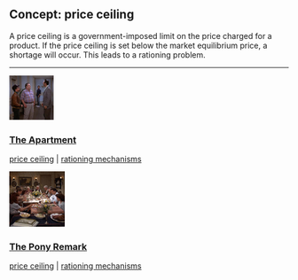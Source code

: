 ## Concept: price ceiling

A price ceiling is a government-imposed limit on the price charged for a product. If the price ceiling is set below the market equilibrium price, a shortage will occur. This leads to a rationing problem.

<hr>
<div class="clip-listing">
<img src="media/icons/apartment_clip1.jpg" alt="The Apartment icon">

### [The Apartment](../../clip/12/)

[price ceiling](/concept/price-ceiling/) | [rationing mechanisms](/concept/rationing-mechanisms/)
</div>

<div class="clip-listing">
<img src="media/icons/pony_remark.jpg" alt="The Pony Remark icon">

### [The Pony Remark](../../clip/6/)

[price ceiling](/concept/price-ceiling/) | [rationing mechanisms](/concept/rationing-mechanisms/)
</div>

